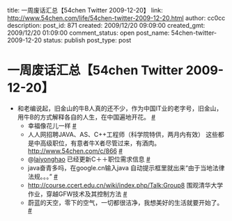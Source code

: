 title: 一周废话汇总【54chen Twitter 2009-12-20】
link: http://www.54chen.com/life/54chen-twitter-2009-12-20.html
author: cc0cc
description: 
post_id: 871
created: 2009/12/20 09:09:00
created_gmt: 2009/12/20 01:09:00
comment_status: open
post_name: 54chen-twitter-2009-12-20
status: publish
post_type: post

# 一周废话汇总【54chen Twitter 2009-12-20】

* 和老编说起，旧金山的牛B人真的还不少，作为中国IT业的老字号，旧金山，用牛B的方式解释各自的人生，在中国遍地开花。 [#](http://twitter.com/54chen/statuses/6649241096)
  * 幸福像花儿一样 [#](http://twitter.com/54chen/statuses/6681829286)
  * 人人网招聘JAVA、AS、C++工程师（科学院特供，两月内有效） 这些都是中高级职位，有意者牛X者尽管过来，有酒肉。http://www.54chen.com/c/866 [#](http://twitter.com/54chen/statuses/6727428033)
  * @[laiyonghao](http://twitter.com/laiyonghao) 已经更新C＋＋职位需求信息 [#](http://twitter.com/54chen/statuses/6728066345)
  * java奋青多吗，在google.cn输入java 自动提示框里就出来“由于当地法律法规。。。” [#](http://twitter.com/54chen/statuses/6752835829)
  * <http://course.ccert.edu.cn/wiki/index.php/Talk:Group8> 围观清华大学作业，穿越GFW技术及其控制方法 [#](http://twitter.com/54chen/statuses/6756106214)
  * 蔚蓝的天空，零下的空气，一切都很洁净，我想美好的生活就要开始了。 [#](http://twitter.com/54chen/statuses/6783334951)